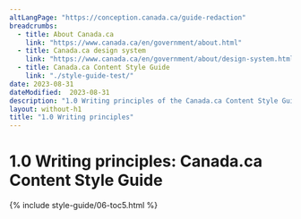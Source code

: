 ```yaml
---
altLangPage: "https://conception.canada.ca/guide-redaction"
breadcrumbs:
  - title: About Canada.ca
    link: "https://www.canada.ca/en/government/about.html"
  - title: Canada.ca design system
    link: "https://www.canada.ca/en/government/about/design-system.html"
  - title: Canada.ca Content Style Guide
    link: "./style-guide-test/"    
date: 2023-08-31
dateModified:  2023-08-31
description: "1.0 Writing principles of the Canada.ca Content Style Guide"
layout: without-h1
title: "1.0 Writing principles"
---
```

<h1 property="name" id="wb-cont" dir="ltr"><span class="stacked"><span>1.0 Writing principles</span>: <span>Canada.ca Content Style Guide</span></span></h1>
<!-- 1.0 Writing principles for web content START id="toc5" --> 
{% include style-guide/06-toc5.html %} 
<!-- 1.0 Writing principles for web content END --> 
